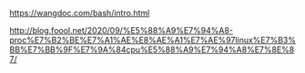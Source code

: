 https://wangdoc.com/bash/intro.html

http://blog.foool.net/2020/09/%E5%88%A9%E7%94%A8-proc%E7%B2%BE%E7%A1%AE%E8%AE%A1%E7%AE%97linux%E7%B3%BB%E7%BB%9F%E7%9A%84cpu%E5%88%A9%E7%94%A8%E7%8E%87/


